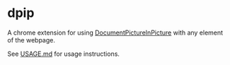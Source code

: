 # dpip

A chrome extension for using [DocumentPictureInPicture](https://developer.mozilla.org/en-US/docs/Web/API/DocumentPictureInPicture) with any element of the webpage.

See [USAGE.md](USAGE.md) for usage instructions.
